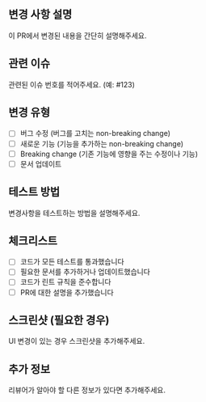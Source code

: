 ## 변경 사항 설명
이 PR에서 변경된 내용을 간단히 설명해주세요.

## 관련 이슈
관련된 이슈 번호를 적어주세요. (예: #123)

## 변경 유형
- [ ] 버그 수정 (버그를 고치는 non-breaking change)
- [ ] 새로운 기능 (기능을 추가하는 non-breaking change)
- [ ] Breaking change (기존 기능에 영향을 주는 수정이나 기능)
- [ ] 문서 업데이트

## 테스트 방법
변경사항을 테스트하는 방법을 설명해주세요.

## 체크리스트
- [ ] 코드가 모든 테스트를 통과했습니다
- [ ] 필요한 문서를 추가하거나 업데이트했습니다
- [ ] 코드가 린트 규칙을 준수합니다
- [ ] PR에 대한 설명을 추가했습니다

## 스크린샷 (필요한 경우)
UI 변경이 있는 경우 스크린샷을 추가해주세요.

## 추가 정보
리뷰어가 알아야 할 다른 정보가 있다면 추가해주세요.
